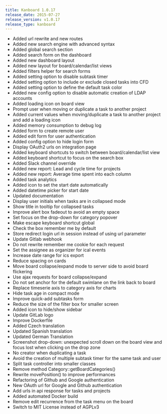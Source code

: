 ```yaml
---
title: Kanboard 1.0.17
release_date: 2015-07-27
release_version: v1.0.17
release_type: kanboard
---
```


* Added url rewrite and new routes
* Added new search engine with advanced syntax
* Added global search section
* Added search form on the dashboard
* Added new dashboard layout
* Added new layout for board/calendar/list views
* Added filters helper for search forms
* Added setting option to disable subtask timer
* Added setting option to include or exclude closed tasks into CFD
* Added setting option to define the default task color
* Added new config option to disable automatic creation of LDAP accounts
* Added loading icon on board view
* Prompt user when moving or duplicate a task to another project
* Added current values when moving/duplicate a task to another project and add a loading icon
* Added memory consumption to debug log
* Added form to create remote user
* Added edit form for user authentication
* Added config option to hide login form
* Display OAuth2 urls on integration page
* Added keyboard shortcuts to switch between board/calendar/list view
* Added keyboard shortcut to focus on the search box
* Added Slack channel override
* Added new report: Lead and cycle time for projects
* Added new report: Average time spent into each column
* Added task analytics
* Added icon to set the start date automatically
* Added datetime picker for start date
* Updated documentation
* Display user initials when tasks are in collapsed mode
* Show title in tooltip for collapsed tasks
* Improve alert box fadeout to avoid an empty space
* Set focus on the drop-down for category popover
* Make escape keyboard shortcut global
* Check the box remember me by default
* Store redirect login url in session instead of using url parameter
* Update Gitlab webhook
* Do not rewrite remember me cookie for each request
* Set the assignee as organizer for ical events
* Increase date range for ics export
* Reduce spacing on cards
* Move board collapse/expand mode to server side to avoid board flickering
* Use ajax requests for board collapse/expand
* Do not set anchor for the default swimlane on the link back to board
* Replace timeserie axis to category axis for charts
* Hide task age in compact mode
* Improve quick-add subtasks form
* Reduce the size of the filter box for smaller screen
* Added icon to hide/show sidebar
* Update GitLab logo
* Improve Dockerfile
* Added Czech translation
* Updated Spanish translation
* Updated German Translation
* Screenshot drop-down: unexpected scroll down on the board view and focus lost when clicking on the drop zone
* No creator when duplicating a task
* Avoid the creation of multiple subtask timer for the same task and user
* Split task controller into smaller classes
* Remove method Category::getBoardCategories()
* Rewrite movePosition() to improve performances
* Refactoring of Github and Google authentication
* New OAuth url for Google and Github authentication
* Add urls in api response for tasks and projects
* Added automated Docker build
* Remove edit recurrence from the task menu on the board
* Switch to MIT License instead of AGPLv3